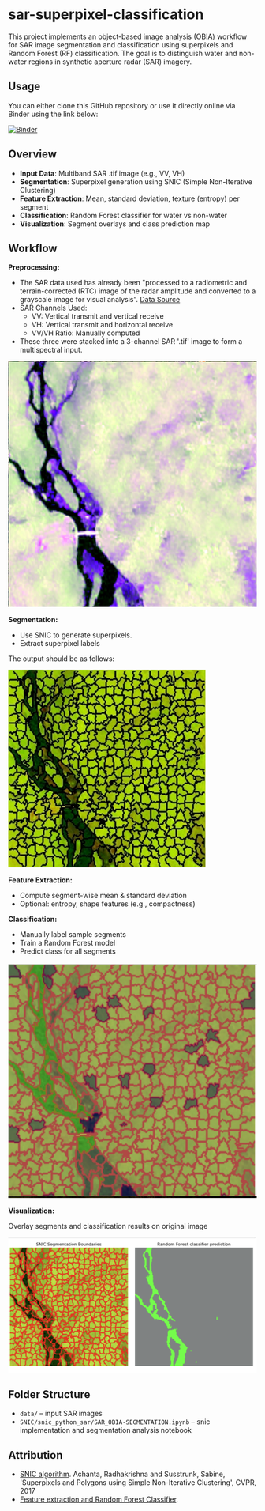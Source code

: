 # sar-superpixel-classification

This project implements an object-based image analysis (OBIA) workflow for SAR image segmentation and classification using superpixels and Random Forest (RF) classification. The goal is to distinguish water and non-water regions in synthetic aperture radar (SAR) imagery.


## Usage
You can either clone this GitHub repository or use it directly online via Binder using the link below:

[![Binder](https://mybinder.org/badge_logo.svg)](https://mybinder.org/v2/gh/Omowonuola-Akintola/sar-superpixel-classification/main?urlpath=%2Fdoc%2Ftree%2FSNIC%2Fsnic_python_sar%2FSAR_OBIA_SEGMENTATION.ipynb)

## Overview

- **Input Data**: Multiband SAR .tif image (e.g., VV, VH)
- **Segmentation**: Superpixel generation using SNIC (Simple Non-Iterative Clustering)
- **Feature Extraction**: Mean, standard deviation, texture (entropy) per segment
- **Classification**: Random Forest classifier for water vs non-water
- **Visualization**: Segment overlays and class prediction map

## Workflow

**Preprocessing:**

- The SAR data used has already been "processed to a radiometric and terrain-corrected (RTC) image of the radar amplitude and converted to a grayscale image for visual analysis”. [Data Source](https://source.coop/nasa/floods)
- SAR Channels Used:
    - VV: Vertical transmit and vertical receive
    - VH: Vertical transmit and horizontal receive
    - VV/VH Ratio: Manually computed
- These three were stacked into a 3-channel SAR '.tif' image to form a multispectral input.

![3 channel SAR](image/readme_img/3band_sar.jpeg)

**Segmentation:**

- Use SNIC to generate superpixels.
- Extract superpixel labels

The output should be as follows:

<p float="center">
  <img src="image/readme_img/sar_snic_500.jpeg" width="400" />
</p>

**Feature Extraction:**

- Compute segment-wise mean & standard deviation
- Optional: entropy, shape features (e.g., compactness)

**Classification:**

- Manually label sample segments
- Train a Random Forest model
- Predict class for all segments

![Classes](image/readme_img/classification.jpeg)

**Visualization:**

Overlay segments and classification results on original image

![Prediction](image/readme_img/prediction.png)

## Folder Structure
- `data/` – input SAR images
- `SNIC/snic_python_sar/SAR_OBIA-SEGMENTATION.ipynb` – snic implementation and segmentation analysis notebook

## Attribution

- [SNIC algorithm](https://github.com/achanta/SNIC). Achanta, Radhakrishna and Susstrunk, Sabine, 'Superpixels and Polygons using Simple Non-Iterative Clustering', CVPR, 2017
- [Feature extraction and Random Forest Classifier](https://github.com/dtiede/obia_tutorials_DT/blob/main/03_classification.ipynb).